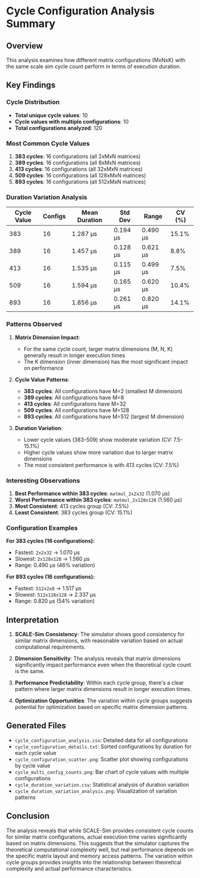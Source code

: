# Cycle Configuration Analysis Summary

## Overview
This analysis examines how different matrix configurations (MxNxK) with the same scale sim cycle count perform in terms of execution duration.

## Key Findings

### **Cycle Distribution**
- **Total unique cycle values**: 10
- **Cycle values with multiple configurations**: 10
- **Total configurations analyzed**: 120

### **Most Common Cycle Values**
1. **383 cycles**: 16 configurations (all 2xMxN matrices)
2. **389 cycles**: 16 configurations (all 8xMxN matrices)
3. **413 cycles**: 16 configurations (all 32xMxN matrices)
4. **509 cycles**: 16 configurations (all 128xMxN matrices)
5. **893 cycles**: 16 configurations (all 512xMxN matrices)

### **Duration Variation Analysis**

| Cycle Value | Configs | Mean Duration | Std Dev | Range | CV (%) |
|-------------|---------|---------------|---------|-------|--------|
| 383 | 16 | 1.287 μs | 0.194 μs | 0.490 μs | 15.1% |
| 389 | 16 | 1.457 μs | 0.128 μs | 0.621 μs | 8.8% |
| 413 | 16 | 1.535 μs | 0.115 μs | 0.499 μs | 7.5% |
| 509 | 16 | 1.594 μs | 0.165 μs | 0.620 μs | 10.4% |
| 893 | 16 | 1.856 μs | 0.261 μs | 0.820 μs | 14.1% |

### **Patterns Observed**

1. **Matrix Dimension Impact**: 
   - For the same cycle count, larger matrix dimensions (M, N, K) generally result in longer execution times
   - The K dimension (inner dimension) has the most significant impact on performance

2. **Cycle Value Patterns**:
   - **383 cycles**: All configurations have M=2 (smallest M dimension)
   - **389 cycles**: All configurations have M=8
   - **413 cycles**: All configurations have M=32
   - **509 cycles**: All configurations have M=128
   - **893 cycles**: All configurations have M=512 (largest M dimension)

3. **Duration Variation**:
   - Lower cycle values (383-509) show moderate variation (CV: 7.5-15.1%)
   - Higher cycle values show more variation due to larger matrix dimensions
   - The most consistent performance is with 413 cycles (CV: 7.5%)

### **Interesting Observations**

1. **Best Performance within 383 cycles**: `matmul_2x2x32` (1.070 μs)
2. **Worst Performance within 383 cycles**: `matmul_2x128x128` (1.560 μs)
3. **Most Consistent**: 413 cycles group (CV: 7.5%)
4. **Least Consistent**: 383 cycles group (CV: 15.1%)

### **Configuration Examples**

**For 383 cycles (16 configurations):**
- Fastest: `2x2x32` → 1.070 μs
- Slowest: `2x128x128` → 1.560 μs
- Range: 0.490 μs (46% variation)

**For 893 cycles (16 configurations):**
- Fastest: `512x2x8` → 1.517 μs
- Slowest: `512x128x128` → 2.337 μs
- Range: 0.820 μs (54% variation)

## Interpretation

1. **SCALE-Sim Consistency**: The simulator shows good consistency for similar matrix dimensions, with reasonable variation based on actual computational requirements.

2. **Dimension Sensitivity**: The analysis reveals that matrix dimensions significantly impact performance even when the theoretical cycle count is the same.

3. **Performance Predictability**: Within each cycle group, there's a clear pattern where larger matrix dimensions result in longer execution times.

4. **Optimization Opportunities**: The variation within cycle groups suggests potential for optimization based on specific matrix dimension patterns.

## Generated Files

- `cycle_configuration_analysis.csv`: Detailed data for all configurations
- `cycle_configuration_details.txt`: Sorted configurations by duration for each cycle value
- `cycle_configuration_scatter.png`: Scatter plot showing configurations by cycle value
- `cycle_multi_config_counts.png`: Bar chart of cycle values with multiple configurations
- `cycle_duration_variation.csv`: Statistical analysis of duration variation
- `cycle_duration_variation_analysis.png`: Visualization of variation patterns

## Conclusion

The analysis reveals that while SCALE-Sim provides consistent cycle counts for similar matrix configurations, actual execution time varies significantly based on matrix dimensions. This suggests that the simulator captures the theoretical computational complexity well, but real performance depends on the specific matrix layout and memory access patterns. The variation within cycle groups provides insights into the relationship between theoretical complexity and actual performance characteristics. 